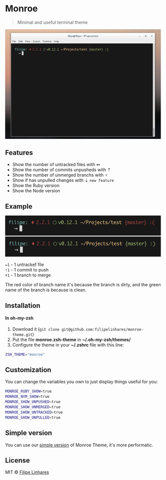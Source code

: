 # Monroe
> Minimal and useful terminal theme

![Terminal screen](./img/screenshot.png)

## Features
- Show the number of untracked files with ↭
- Show the number of commits unpusheds with ⇡
- Show the number of unmerged branchs with ♆
- Show if has unpulled changes with ⇣ `new feature` 
- Show the Ruby version
- Show the Node version

## Example
![Terminal screen](./img/example-screenshot.png)
![Terminal screen](./img/example2-screenshot.png)

`↭1` - 1 untrackef file  
`⇡1` - 1 commit to push  
`♆1` - 1 branch to merge  

The red color of branch name it's because the branch is dirty, and the green name of the branch is because is clean.


## Installation

#### In oh-my-zsh
1. Download it (`git clone git@github.com:filipelinhares/monroe-theme.git`)
2. Put the file **monroe.zsh-theme** in **~/.oh-my-zsh/themes/**
3. Configure the theme in your **~/.zshrc** file with this line:

```bash
ZSH_THEME="monroe"
```

## Customization
You can change the variables you own to just display things useful for you:

```bash
MONROE_RUBY_SHOW=true
MONROE_NVM_SHOW=true
MONROE_SHOW_UNPUSHED=true
MONROE_SHOW_UNMERGED=true
MONROE_SHOW_UNTRACKED=true
MONROE_SHOW_UNPULLED=true
```

## Simple version
You can use our [simple version](https://github.com/filipelinhares/monroe-theme/tree/simple-version) of Monroe Theme, it's more performatic.

## License
MIT © [Filipe Linhares](http://filipelinhares.com)
